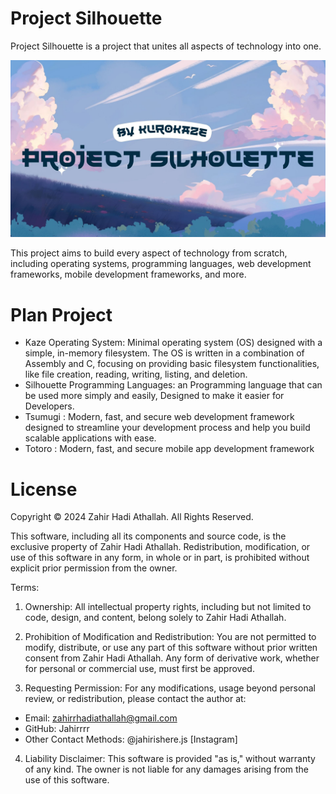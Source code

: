 # Project Silhouette

Project Silhouette is a project that unites all aspects of technology into one.

<p align="center">
<img src="https://raw.githubusercontent.com/Jahirrrr/perpus21-page/refs/heads/main/Project%20Silhouette.jpg" alt="image"></a>
</p>

This project aims to build every aspect of technology from scratch, including operating systems, programming languages, web development frameworks, mobile development frameworks, and more.

# Plan Project
- Kaze Operating System: Minimal operating system (OS) designed with a simple, in-memory filesystem. The OS is written in a combination of Assembly and C, focusing on providing basic filesystem functionalities, like file creation, reading, writing, listing, and deletion.
- Silhouette Programming Languages: an Programming language that can be used more simply and easily, Designed to make it easier for Developers.
- Tsumugi :  Modern, fast, and secure web development framework designed to streamline your development process and help you build scalable applications with ease.
- Totoro : Modern, fast, and secure mobile app development framework

# License
Copyright © 2024 Zahir Hadi Athallah. All Rights Reserved.

This software, including all its components and source code, is the exclusive property of Zahir Hadi Athallah. Redistribution, modification, or use of this software in any form, in whole or in part, is prohibited without explicit prior permission from the owner.

Terms:
1. Ownership: All intellectual property rights, including but not limited to code, design, and content, belong solely to Zahir Hadi Athallah.

2. Prohibition of Modification and Redistribution: You are not permitted to modify, distribute, or use any part of this software without prior written consent from Zahir Hadi Athallah. Any form of derivative work, whether for personal or commercial use, must first be approved.

3. Requesting Permission: For any modifications, usage beyond personal review, or redistribution, please contact the author at:
- Email: zahirrhadiathallah@gmail.com
- GitHub: Jahirrrr
- Other Contact Methods: @jahirishere.js [Instagram]

4. Liability Disclaimer: This software is provided "as is," without warranty of any kind. The owner is not liable for any damages arising from the use of this software.
